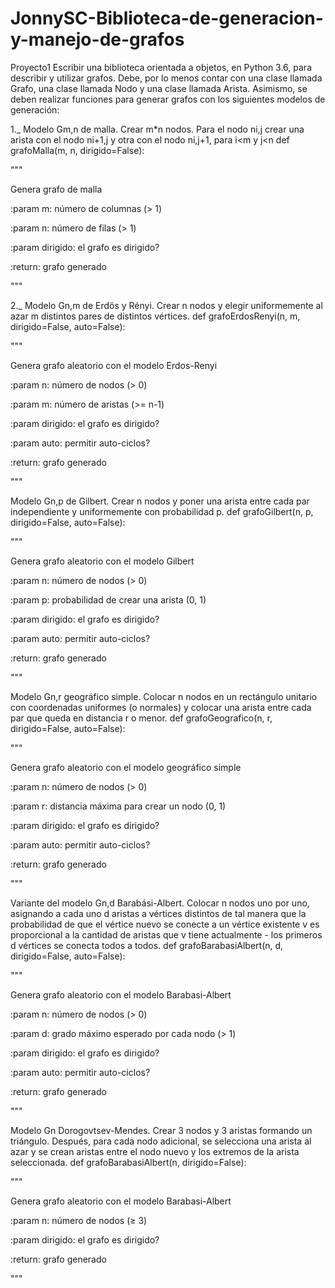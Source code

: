 # JonnySC-Biblioteca-de-generacion-y-manejo-de-grafos

Proyecto1
Escribir una biblioteca orientada a objetos, en Python 3.6, para describir y utilizar grafos. Debe, por lo menos contar con una clase llamada Grafo, una clase llamada Nodo y una clase llamada Arista. Asimismo, se deben realizar funciones para generar grafos con los siguientes modelos de generación:

1._ Modelo Gm,n de malla. Crear m*n nodos. Para el nodo ni,j crear una arista con el nodo ni+1,j y otra con el nodo ni,j+1, para i<m y j<n
def grafoMalla(m, n, dirigido=False):

   """
   
   Genera grafo de malla
   
   :param m: número de columnas (> 1)
   
   :param n: número de filas (> 1)
   
   :param dirigido: el grafo es dirigido?
   
   :return: grafo generado
   
   """



2._ Modelo Gn,m de Erdös y Rényi. Crear n nodos y elegir uniformemente al azar m distintos pares de distintos vértices.
def grafoErdosRenyi(n, m, dirigido=False, auto=False):

   """
   
   Genera grafo aleatorio con el modelo Erdos-Renyi
   
   :param n: número de nodos (> 0)
   
   :param m: número de aristas (>= n-1)
   
   :param dirigido: el grafo es dirigido?
   
   :param auto: permitir auto-ciclos?
   
   :return: grafo generado
   
   """
   
Modelo Gn,p de Gilbert. Crear n nodos y poner una arista entre cada par independiente y uniformemente con probabilidad p.
def grafoGilbert(n, p, dirigido=False, auto=False):

   """
   
   Genera grafo aleatorio con el modelo Gilbert
   
   :param n: número de nodos (> 0)
   
   :param p: probabilidad de crear una arista (0, 1)
   
   :param dirigido: el grafo es dirigido?
   
   :param auto: permitir auto-ciclos?
   
   :return: grafo generado
   
   """
   
Modelo Gn,r geográfico simple. Colocar n nodos en un rectángulo unitario con coordenadas uniformes (o normales) y colocar una arista entre cada par que queda en distancia r o menor.
def grafoGeografico(n, r, dirigido=False, auto=False):

   """
   
   Genera grafo aleatorio con el modelo geográfico simple
   
   :param n: número de nodos (> 0)
   
   :param r: distancia máxima para crear un nodo (0, 1)
   
   :param dirigido: el grafo es dirigido?
   
   :param auto: permitir auto-ciclos?
   
   :return: grafo generado
   
   """
   
Variante del modelo Gn,d Barabási-Albert. Colocar n nodos uno por uno, asignando a cada uno d aristas a vértices distintos de tal manera que la probabilidad de que el vértice nuevo se conecte a un vértice existente v es proporcional a la cantidad de aristas que v tiene actualmente - los primeros d vértices se conecta todos a todos.
def grafoBarabasiAlbert(n, d, dirigido=False, auto=False):

   """
   
   Genera grafo aleatorio con el modelo Barabasi-Albert
   
   :param n: número de nodos (> 0)
   
   :param d: grado máximo esperado por cada nodo (> 1)
   
   :param dirigido: el grafo es dirigido?
   
   :param auto: permitir auto-ciclos?
   
   :return: grafo generado
   
   """
   
Modelo Gn Dorogovtsev-Mendes. Crear 3 nodos y 3 aristas formando un triángulo. Después, para cada nodo adicional, se selecciona una arista al azar y se crean aristas entre el nodo nuevo y los extremos de la arista seleccionada.
def grafoBarabasiAlbert(n, dirigido=False):

   """
   
   Genera grafo aleatorio con el modelo Barabasi-Albert
   
   :param n: número de nodos (≥ 3)
   
   :param dirigido: el grafo es dirigido?
   
   :return: grafo generado
   
   """
